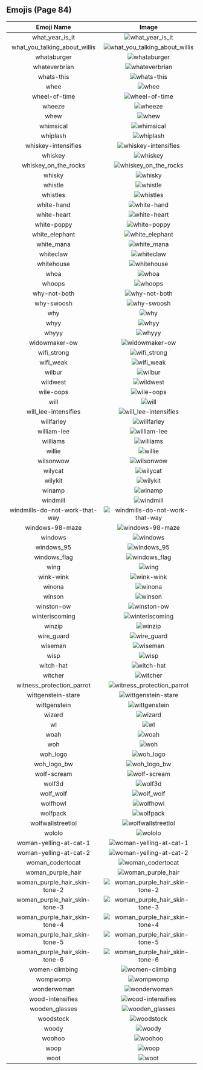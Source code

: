 
  ## Emojis (Page 84)
  |Emoji Name|Image|
  | :-: | :-: |
  |what_year_is_it| ![what_year_is_it](/output/what_year_is_it.png)|
  |what_you_talking_about_willis| ![what_you_talking_about_willis](/output/what_you_talking_about_willis.jpg)|
  |whataburger| ![whataburger](/output/whataburger.jpg)|
  |whateverbrian| ![whateverbrian](/output/whateverbrian.png)|
  |whats-this| ![whats-this](/output/whats-this.png)|
  |whee| ![whee](/output/whee.gif)|
  |wheel-of-time| ![wheel-of-time](/output/wheel-of-time.jpg)|
  |wheeze| ![wheeze](/output/wheeze.png)|
  |whew| ![whew](/output/whew.gif)|
  |whimsical| ![whimsical](/output/whimsical.png)|
  |whiplash| ![whiplash](/output/whiplash.gif)|
  |whiskey-intensifies| ![whiskey-intensifies](/output/whiskey-intensifies.gif)|
  |whiskey| ![whiskey](/output/whiskey.png)|
  |whiskey_on_the_rocks| ![whiskey_on_the_rocks](/output/whiskey_on_the_rocks.png)|
  |whisky| ![whisky](/output/whisky.jpg)|
  |whistle| ![whistle](/output/whistle.png)|
  |whistles| ![whistles](/output/whistles.jpg)|
  |white-hand| ![white-hand](/output/white-hand.png)|
  |white-heart| ![white-heart](/output/white-heart.png)|
  |white-poppy| ![white-poppy](/output/white-poppy.png)|
  |white_elephant| ![white_elephant](/output/white_elephant.png)|
  |white_mana| ![white_mana](/output/white_mana.png)|
  |whiteclaw| ![whiteclaw](/output/whiteclaw.jpg)|
  |whitehouse| ![whitehouse](/output/whitehouse.png)|
  |whoa| ![whoa](/output/whoa.png)|
  |whoops| ![whoops](/output/whoops.jpg)|
  |why-not-both| ![why-not-both](/output/why-not-both.png)|
  |why-swoosh| ![why-swoosh](/output/why-swoosh.png)|
  |why| ![why](/output/why.jpg)|
  |whyy| ![whyy](/output/whyy.png)|
  |whyyy| ![whyyy](/output/whyyy.png)|
  |widowmaker-ow| ![widowmaker-ow](/output/widowmaker-ow.png)|
  |wifi_strong| ![wifi_strong](/output/wifi_strong.png)|
  |wifi_weak| ![wifi_weak](/output/wifi_weak.png)|
  |wilbur| ![wilbur](/output/wilbur.png)|
  |wildwest| ![wildwest](/output/wildwest.jpg)|
  |wile-oops| ![wile-oops](/output/wile-oops.png)|
  |will| ![will](/output/will.png)|
  |will_lee-intensifies| ![will_lee-intensifies](/output/will_lee-intensifies.gif)|
  |willfarley| ![willfarley](/output/willfarley.png)|
  |william-lee| ![william-lee](/output/william-lee.png)|
  |williams| ![williams](/output/williams.png)|
  |willie| ![willie](/output/willie.jpg)|
  |wilsonwow| ![wilsonwow](/output/wilsonwow.gif)|
  |wilycat| ![wilycat](/output/wilycat.png)|
  |wilykit| ![wilykit](/output/wilykit.png)|
  |winamp| ![winamp](/output/winamp.png)|
  |windmill| ![windmill](/output/windmill.png)|
  |windmills-do-not-work-that-way| ![windmills-do-not-work-that-way](/output/windmills-do-not-work-that-way.png)|
  |windows-98-maze| ![windows-98-maze](/output/windows-98-maze.gif)|
  |windows| ![windows](/output/windows.png)|
  |windows_95| ![windows_95](/output/windows_95.jpg)|
  |windows_flag| ![windows_flag](/output/windows_flag.gif)|
  |wing| ![wing](/output/wing.png)|
  |wink-wink| ![wink-wink](/output/wink-wink.png)|
  |winona| ![winona](/output/winona.png)|
  |winson| ![winson](/output/winson.png)|
  |winston-ow| ![winston-ow](/output/winston-ow.png)|
  |winteriscoming| ![winteriscoming](/output/winteriscoming.png)|
  |winzip| ![winzip](/output/winzip.png)|
  |wire_guard| ![wire_guard](/output/wire_guard.png)|
  |wiseman| ![wiseman](/output/wiseman.png)|
  |wisp| ![wisp](/output/wisp.png)|
  |witch-hat| ![witch-hat](/output/witch-hat.png)|
  |witcher| ![witcher](/output/witcher.png)|
  |witness_protection_parrot| ![witness_protection_parrot](/output/witness_protection_parrot.gif)|
  |wittgenstein-stare| ![wittgenstein-stare](/output/wittgenstein-stare.png)|
  |wittgenstein| ![wittgenstein](/output/wittgenstein.png)|
  |wizard| ![wizard](/output/wizard.png)|
  |wl| ![wl](/output/wl.gif)|
  |woah| ![woah](/output/woah.png)|
  |woh| ![woh](/output/woh.png)|
  |woh_logo| ![woh_logo](/output/woh_logo.png)|
  |woh_logo_bw| ![woh_logo_bw](/output/woh_logo_bw.png)|
  |wolf-scream| ![wolf-scream](/output/wolf-scream.gif)|
  |wolf3d| ![wolf3d](/output/wolf3d.gif)|
  |wolf_wolf| ![wolf_wolf](/output/wolf_wolf.png)|
  |wolfhowl| ![wolfhowl](/output/wolfhowl.jpg)|
  |wolfpack| ![wolfpack](/output/wolfpack.png)|
  |wolfwallstreetlol| ![wolfwallstreetlol](/output/wolfwallstreetlol.png)|
  |wololo| ![wololo](/output/wololo.png)|
  |woman-yelling-at-cat-1| ![woman-yelling-at-cat-1](/output/woman-yelling-at-cat-1.png)|
  |woman-yelling-at-cat-2| ![woman-yelling-at-cat-2](/output/woman-yelling-at-cat-2.png)|
  |woman_codertocat| ![woman_codertocat](/output/woman_codertocat.png)|
  |woman_purple_hair| ![woman_purple_hair](/output/woman_purple_hair.png)|
  |woman_purple_hair_skin-tone-2| ![woman_purple_hair_skin-tone-2](/output/woman_purple_hair_skin-tone-2.png)|
  |woman_purple_hair_skin-tone-3| ![woman_purple_hair_skin-tone-3](/output/woman_purple_hair_skin-tone-3.png)|
  |woman_purple_hair_skin-tone-4| ![woman_purple_hair_skin-tone-4](/output/woman_purple_hair_skin-tone-4.png)|
  |woman_purple_hair_skin-tone-5| ![woman_purple_hair_skin-tone-5](/output/woman_purple_hair_skin-tone-5.png)|
  |woman_purple_hair_skin-tone-6| ![woman_purple_hair_skin-tone-6](/output/woman_purple_hair_skin-tone-6.png)|
  |women-climbing| ![women-climbing](/output/women-climbing.gif)|
  |wompwomp| ![wompwomp](/output/wompwomp.gif)|
  |wonderwoman| ![wonderwoman](/output/wonderwoman.png)|
  |wood-intensifies| ![wood-intensifies](/output/wood-intensifies.gif)|
  |wooden_glasses| ![wooden_glasses](/output/wooden_glasses.png)|
  |woodstock| ![woodstock](/output/woodstock.png)|
  |woody| ![woody](/output/woody.png)|
  |woohoo| ![woohoo](/output/woohoo.png)|
  |woop| ![woop](/output/woop.gif)|
  |woot| ![woot](/output/woot.png)|
  